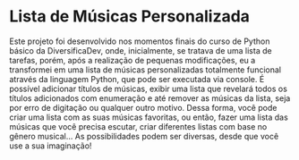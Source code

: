 # Lista de Músicas Personalizada
Este projeto foi desenvolvido nos momentos finais do curso de Python básico da DiversificaDev, onde, inicialmente, se tratava de uma lista de tarefas, porém, após a realização de pequenas modificações, eu a transformei em uma lista de músicas personalizadas totalmente funcional através da linguagem Python, que pode ser executada via console.
É possível adicionar títulos de músicas, exibir uma lista que revelará todos os títulos adicionados com enumeração e até remover as músicas da lista, seja por erro de digitação ou qualquer outro motivo. Dessa forma, você pode criar uma lista com as suas músicas favoritas, ou então, fazer uma lista das músicas que você precisa escutar, criar diferentes listas com base no gênero musical... As possibilidades podem ser diversas, desde que você use a sua imaginação!
